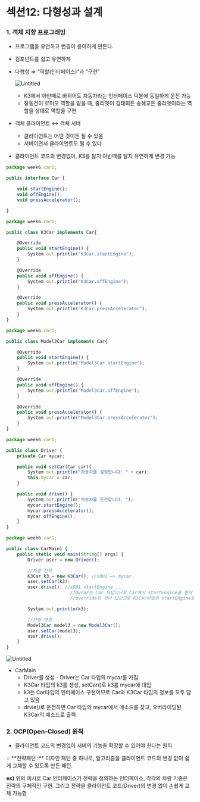 # 섹션12: 다형성과 설계

### 1. 객체 지향 프로그래밍

- 프로그램을 유연하고 변경이 용이하게 만든다.
- 컴포넌트를 쉽고 유연하게
- 다형성 ⇒ “역할(인터페이스)”과 “구현”
    
    ![Untitled](%E1%84%89%E1%85%A6%E1%86%A8%E1%84%89%E1%85%A7%E1%86%AB12%20%E1%84%83%E1%85%A1%E1%84%92%E1%85%A7%E1%86%BC%E1%84%89%E1%85%A5%E1%86%BC%E1%84%80%E1%85%AA%20%E1%84%89%E1%85%A5%E1%86%AF%E1%84%80%E1%85%A8%206ee3e0562af7420e865d19cc4a20ca14/Untitled.png)
    
    - K3에서 아반떼로 바뀌어도 자동차라는 인터페이스 덕분에 동일하게 운전 가능
    - 장동건이 로미오 역할을 맡을 때, 줄리엣이 김태희든 송혜교든 줄리엣이라는 역할을 상대로 역할을 구현
- 객체 클라이언트 ↔ 객체 서버
    - 클라이언트는 어떤 것이든 될 수 있음
    - 서버이면서 클라이언트도 될 수 있다.
- 클라이언트 코드의 변경없이, K3를 탈지 아반떼를 탈지 유연하게 변경 가능

```jsx
package week6.car1;

public interface Car {

    void startEngine();
    void offEngine();
    void pressAccelerator();

}
```

```jsx
package week6.car1;

public class K3Car implements Car{

    @Override
    public void startEngine() {
        System.out.println("K3Car.startEngine");
    }

    @Override
    public void offEngine() {
        System.out.println("K3Car.offEngine");
    }

    @Override
    public void pressAccelerator() {
        System.out.println("K3Car.pressAccelerator");
    }
}
```

```jsx
package week6.car1;

public class Model3Car implements Car{

    @Override
    public void startEngine() {
        System.out.println("Model3Car.startEngine");
    }

    @Override
    public void offEngine() {
        System.out.println("Model3Car.offEngine");
    }

    @Override
    public void pressAccelerator() {
        System.out.println("Model3Car.pressAccelerator");
    }
}
```

```jsx
package week6.car1;

public class Driver {
    private Car mycar;

    public void setCar(Car car){
        System.out.println("자동차를 설정합니다: " + car);
        this.mycar = car;
    }

    public void drive() {
        System.out.println("자동차를 운전합니다. ");
        mycar.startEngine();
        mycar.pressAccelerator();
        mycar.offEngine();
    }
}
```

```jsx
package week6.car1;

public class CarMain1 {
    public static void main(String[] args) {
        Driver user = new Driver();

        //차량 선택
        K3Car k3 = new K3Car(); //x001 => mycar
        user.setCar(k3);
        user.drive(); //x001.startEngine ...
                        //mycar는 Car 타입이므로 Car에서 startEngine을 먼저 찾고,
                        //override된 것이 있으므로 K3Car타입의 startEngine을 호출하게 됨

        System.out.println(k3);

        //차량 변경
        Model3Car model3 = new Model3Car();
        user.setCar(model3);
        user.drive();
    }
}
```

![Untitled](%E1%84%89%E1%85%A6%E1%86%A8%E1%84%89%E1%85%A7%E1%86%AB12%20%E1%84%83%E1%85%A1%E1%84%92%E1%85%A7%E1%86%BC%E1%84%89%E1%85%A5%E1%86%BC%E1%84%80%E1%85%AA%20%E1%84%89%E1%85%A5%E1%86%AF%E1%84%80%E1%85%A8%206ee3e0562af7420e865d19cc4a20ca14/Untitled%201.png)

- CarMain
    - Driver를 생성 - Driver는 Car 타입의 mycar를 가짐
    - K3Car 타입의 k3를 생성, setCar()로 k3를 mycar에 대입
    - k3는 Car타입의 인터페이스 구현이므로 Car와 K3Car 타입의 정보를 모두 담고 있음
    - drvie()로 운전하면 Car 타입의 mycar에서 메소드를 찾고, 오버라이딩된 K3Car의 메소드로 출력

### 2. OCP(Open-Closed) 원칙

- 클라이언트 코드의 변경없이 서버의 기능을 확장할 수 있어야 한다는 원칙

<aside>
💡 **전략패턴 :** 디자인 패턴 중 하나로, 알고리즘을 클라이언트 코드의 변경 없이 쉽게 교체할 수 있도록 만든 패턴.

</aside>

**ex)** 위의 예시로 Car 인터페이스가 전략을 정의하는 인터페이스, 각각의 차량 기종은 전략의 구체적인 구현. 그리고 전략을 클라이언트 코드(Driver)의 변경 없이 손쉽게 교체 가능함